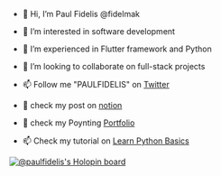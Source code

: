 - 👋 Hi, I’m Paul Fidelis @fidelmak
- 👀 I’m interested in software  development
- 🌱 I’m experienced in  Flutter framework and Python
- 💞️ I’m looking to collaborate on full-stack projects 
- 📫 Follow me "PAULFIDELIS" on [Twitter](https://twitter.com/DelisIgib)


- 💞️ check my post on [notion](https://bigfidelis.notion.site/bigfidelis/Function-In-Dart-4169e29cfdf443cf919854d0d2c2cd44/)
- 🚀 check my Poynting  [Portfolio](https://poyting.vercel.app/)

- 📫 Check my tutorial on [Learn Python Basics](https://akinholub.gumroad.com/l/Basic-python)
<!---
fidelmak/fidelmak is a ✨ special ✨ repository because its `README.md` (this file) appears on your GitHub profile.
You can click the Preview link to take a look at your changes.
--->
[![@paulfidelis's Holopin board](https://holopin.me/paulfidelis)](https://holopin.io/@paulfidelis)
